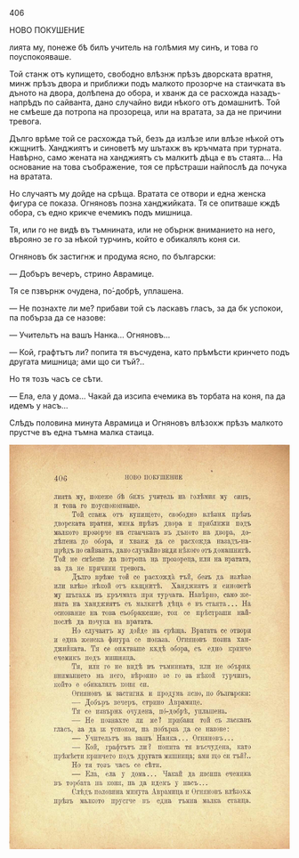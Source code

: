 ﻿406

НОВО ПОКУШЕНИЕ

лията му, понеже бѣ билъ учитель на голѣмия му синъ, и това го поуспокояваше.

Той станж отъ купището, свободно влѣзнж прѣзъ дворската вратня, минж прѣзъ двора и приближи подъ малкото прозорче на стаичката въ дъното на двора, долѣпена до обора, и хванж да се расхожда назадъ-напрѣдъ по сайванта, дано случайно види нѣкого отъ домашнитѣ. Той не смѣеше да потропа на прозореца, или на вратата, за да не причини тревога.

Дълго врѣме той се расхожда тъй, безъ да излѣзе или влѣзе нѣкой отъ кжщнитѣ. Ханджиятъ и синоветѣ му шътахж въ кръчмата при турната. Навѣрно, само жената на ханджиятъ съ малкитѣ дѣца е въ стаята... На основание на това съображение, тоя се прѣстраши найпослѣ да почука на вратата.

Но случаятъ му дойде на срѣща. Вратата се отвори и една женска фигура се показа. Огняновъ позна ханджийката. Тя се опитваше кждѣ обора, съ едно крикче ечемикъ подъ мишница.

Тя, или го не видѣ въ тъмнината, или не обърнж вниманието на него, вѣрояно зе го за нѣкой турчинъ, който е обикалялъ коня си.

Огняновъ бк застигнж и продума ясно, по български:

— Добъръ вечеръ, стрино Аврамице.

Тя се пзвърнж очудена, по́-добрѣ, уплашена.

— Не познахте ли ме? прибави той съ ласкавъ гласъ, за да бк успокои, па побърза да се назове:

— Учительтъ на вашъ Нанка... Огняновъ...

— Кой, графтътъ ли? попита тя въсчудена, като прѣмѣсти кринчето подъ другата мишница; ами що си тъй?..

Но тя тозъ часъ се сѣти.

— Ела, ела у дома... Чакай да изсипа ечемика въ торбата на коня, па да идемъ у насъ...

Слѣдъ половина минута Аврамица и Огняновъ влѣзохж прѣзъ малкото прустче въ една тъмна малка стаица.

![original](images/453.jpg)

